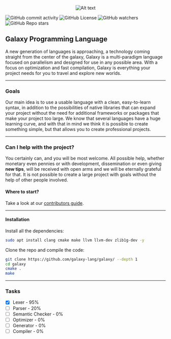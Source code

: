 <p align="center">
<img title="a title" alt="Alt text" src="https://i.ibb.co/8YHYF4r/Untitled-76.png">
</p>

![GitHub commit activity](https://img.shields.io/github/commit-activity/t/galaxylabs-io/galaxy)
![GitHub License](https://img.shields.io/github/license/galaxylabs-io/galaxy)
![GitHub watchers](https://img.shields.io/github/watchers/galaxylabs-io/galaxy)
![GitHub Repo stars](https://img.shields.io/github/stars/galaxylabs-io/galaxy)

## Galaxy Programming Language
A new generation of languages ​​is approaching, a technology coming straight from the center of the galaxy, Galaxy is a multi-paradigm language focused on parallelism and designed for use in any possible area. With a focus on optimization and fast compilation, Galaxy is everything your project needs for you to travel and explore new worlds.

---

### Goals
Our main idea is to use a usable language with a clean, easy-to-learn syntax, in addition to the possibilities of native libraries that can expand your project without the need for additional frameworks or packages that make your project too large. We know that several languages ​​have a huge learning curve, and with that in mind we think it is possible to create something simple, but that allows you to create professional projects.

---

### Can I help with the project?
You certainly can, and you will be most welcome. All possible help, whether monetary even pennies or with development, dissemination or even giving **new tips**, will be received with open arms and we will be eternally grateful for that. It is not possible to create a large project with goals without the help of other people involved.

#### Where to start?
Take a look at our [contributors guide](https://github.com/galaxy-lang/galaxy/blob/main/docs/contributors_guide/start.md).

---

#### Installation

Install all the dependencies:
```bash
sudo apt install clang cmake make llvm llvm-dev zlib1g-dev -y
```

Clone the repo and compile the code:

```bash
git clone https://github.com/galaxy-lang/galaxy/ --depth 1
cd galaxy
cmake .
make
```

---

### Tasks

- [x] Lexer - 95%
- [ ] Parser - 20%
- [ ] Semantic Checker - 0%
- [ ] Optimizer - 0%
- [ ] Generator - 0%
- [ ] Compiler - 0%

